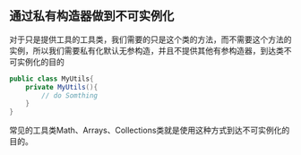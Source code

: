 ## 通过私有构造器做到不可实例化

对于只是提供工具的工具类，我们需要的只是这个类的方法，而不需要这个方法的实例，所以我们需要私有化默认无参构造，并且不提供其他有参构造器，到达类不可实例化的目的

```Java
public class MyUtils{
    private MyUtils(){
        // do Somthing
    }
}
```

常见的工具类Math、Arrays、Collections类就是使用这种方式到达不可实例化的目的。
